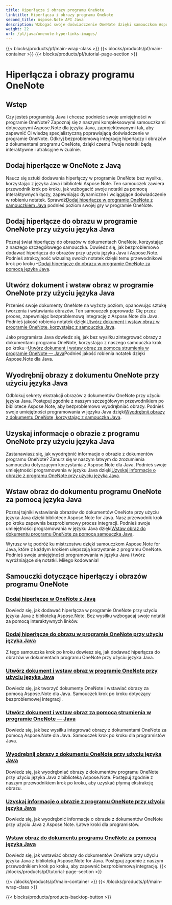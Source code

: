 ```yaml
---
title: Hiperłącza i obrazy programu OneNote
linktitle: Hiperłącza i obrazy programu OneNote
second_title: Aspose.Note API Java
description: Wzbogać swoje doświadczenie OneNote dzięki samouczkom Aspose.Note for Java. Naucz się płynnie dodawać hiperłącza, wstawiać obrazy i wyodrębniać informacje o obrazach dzięki programowaniu w języku Java.
weight: 22
url: /pl/java/onenote-hyperlinks-images/
---
```


{{< blocks/products/pf/main-wrap-class >}}
{{< blocks/products/pf/main-container >}}
{{< blocks/products/pf/tutorial-page-section >}}

# Hiperłącza i obrazy programu OneNote


## Wstęp

Czy jesteś programistą Java i chcesz podnieść swoje umiejętności w programie OneNote? Zapoznaj się z naszymi kompleksowymi samouczkami dotyczącymi Aspose.Note dla języka Java, zaprojektowanymi tak, aby zapewnić Ci wiedzę specjalistyczną poprawiającą doświadczenie w programie OneNote. Odkryj bezproblemową integrację hiperłączy i obrazów z dokumentami programu OneNote, dzięki czemu Twoje notatki będą interaktywne i atrakcyjne wizualnie.

## Dodaj hiperłącze w OneNote z Javą
 Naucz się sztuki dodawania hiperłączy w programie OneNote bez wysiłku, korzystając z języka Java i biblioteki Aspose.Note. Ten samouczek zawiera przewodnik krok po kroku, jak wzbogacić swoje notatki za pomocą interaktywnych łączy, zapewniając dynamiczne i wciągające doświadczenie w robieniu notatek. Sprawdź[Dodaj hiperłącze w programie OneNote z samouczkiem Java](./add-hyperlink/) podnieś poziom swojej gry w programie OneNote.

## Dodaj hiperłącze do obrazu w programie OneNote przy użyciu języka Java
 Poznaj świat hiperłączy do obrazów w dokumentach OneNote, korzystając z naszego szczegółowego samouczka. Dowiedz się, jak bezproblemowo dodawać hiperłącza do obrazów przy użyciu języka Java i Aspose.Note. Podnieś atrakcyjność wizualną swoich notatek dzięki temu przewodnikowi krok po kroku –[Dodaj hiperłącze do obrazu w programie OneNote za pomocą języka Java](./add-hyperlink-to-image/).

## Utwórz dokument i wstaw obraz w programie OneNote przy użyciu języka Java
 Przenieś swoje dokumenty OneNote na wyższy poziom, opanowując sztukę tworzenia i wstawiania obrazów. Ten samouczek poprowadzi Cię przez proces, zapewniając bezproblemową integrację z Aspose.Note dla Java. Podnieś jakość robienia notatek dzięki[Utwórz dokument i wstaw obraz w programie OneNote, korzystając z samouczka Java](./build-doc-insert-image/).

 Jako programista Java dowiedz się, jak bez wysiłku zintegrować obrazy z dokumentami programu OneNote, korzystając z naszego samouczka krok po kroku –[Utwórz dokument i wstaw obraz za pomocą strumienia w programie OneNote — Java](./build-doc-insert-image-stream/)Podnieś jakość robienia notatek dzięki Aspose.Note dla Java.

## Wyodrębnij obrazy z dokumentu OneNote przy użyciu języka Java
 Odblokuj sekrety ekstrakcji obrazów z dokumentów OneNote przy użyciu języka Java. Postępuj zgodnie z naszym szczegółowym przewodnikiem po bibliotece Aspose.Note, aby bezproblemowo wyodrębniać obrazy. Podnieś swoje umiejętności programowania w języku Java dzięki[Wyodrębnij obrazy z dokumentu OneNote, korzystając z samouczka Java](./extract-images/).

## Uzyskaj informacje o obrazie z programu OneNote przy użyciu języka Java
 Zastanawiasz się, jak wyodrębnić informacje o obrazie z dokumentów programu OneNote? Zanurz się w naszym łatwym do zrozumienia samouczku dotyczącym korzystania z Aspose.Note dla Java. Podnieś swoje umiejętności programowania w języku Java dzięki[Uzyskaj informacje o obrazie z programu OneNote przy użyciu języka Java](./get-image-info/).

## Wstaw obraz do dokumentu programu OneNote za pomocą języka Java
 Poznaj tajniki wstawiania obrazów do dokumentów OneNote przy użyciu języka Java dzięki bibliotece Aspose.Note for Java. Nasz przewodnik krok po kroku zapewnia bezproblemowy proces integracji. Podnieś swoje umiejętności programowania w języku Java dzięki[Wstaw obraz do dokumentu programu OneNote za pomocą samouczka Java](./insert-image/).

Wyrusz w tę podróż ku mistrzostwu dzięki samouczkom Aspose.Note for Java, które z każdym krokiem ulepszają korzystanie z programu OneNote. Podnieś swoje umiejętności programowania w języku Java i twórz wyróżniające się notatki. Miłego kodowania!
## Samouczki dotyczące hiperłączy i obrazów programu OneNote
### [Dodaj hiperłącze w OneNote z Javą](./add-hyperlink/)
Dowiedz się, jak dodawać hiperłącza w programie OneNote przy użyciu języka Java z biblioteką Aspose.Note. Bez wysiłku wzbogacaj swoje notatki za pomocą interaktywnych linków.
### [Dodaj hiperłącze do obrazu w programie OneNote przy użyciu języka Java](./add-hyperlink-to-image/)
Z tego samouczka krok po kroku dowiesz się, jak dodawać hiperłącza do obrazów w dokumentach programu OneNote przy użyciu języka Java.
### [Utwórz dokument i wstaw obraz w programie OneNote przy użyciu języka Java](./build-doc-insert-image/)
Dowiedz się, jak tworzyć dokumenty OneNote i wstawiać obrazy za pomocą Aspose.Note dla Java. Samouczek krok po kroku dotyczący bezproblemowej integracji.
### [Utwórz dokument i wstaw obraz za pomocą strumienia w programie OneNote — Java](./build-doc-insert-image-stream/)
Dowiedz się, jak bez wysiłku integrować obrazy z dokumentami OneNote za pomocą Aspose.Note dla Java. Samouczek krok po kroku dla programistów Java.
### [Wyodrębnij obrazy z dokumentu OneNote przy użyciu języka Java](./extract-images/)
Dowiedz się, jak wyodrębniać obrazy z dokumentów programu OneNote przy użyciu języka Java z biblioteką Aspose.Note. Postępuj zgodnie z naszym przewodnikiem krok po kroku, aby uzyskać płynną ekstrakcję obrazu.
### [Uzyskaj informacje o obrazie z programu OneNote przy użyciu języka Java](./get-image-info/)
Dowiedz się, jak wyodrębnić informacje o obrazie z dokumentów OneNote przy użyciu Java z Aspose.Note. Łatwe kroki dla programistów.
### [Wstaw obraz do dokumentu programu OneNote za pomocą języka Java](./insert-image/)
Dowiedz się, jak wstawiać obrazy do dokumentów OneNote przy użyciu języka Java z biblioteką Aspose.Note for Java. Postępuj zgodnie z naszym przewodnikiem krok po kroku, aby zapewnić bezproblemową integrację.
{{< /blocks/products/pf/tutorial-page-section >}}

{{< /blocks/products/pf/main-container >}}
{{< /blocks/products/pf/main-wrap-class >}}

{{< blocks/products/products-backtop-button >}}
